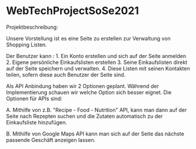 # WebTechProjectSoSe2021

Projektbeschreibung:

Unsere Vorstellung ist es eine Seite zu erstellen zur Verwaltung von Shopping Listen.

Der Benutzer kann :
	1. Ein Konto erstellen und sich auf der Seite anmelden
	2. Eigene persönliche Einkaufslisten erstellen
	3. Seine Einkaufslisten direkt auf der Seite speichern und verwalten.
	4. Diese Listen mit seinen Kontakten teilen, sofern diese auch Benutzer der Seite sind.

Als API Anbindung haben wir 2 Optionen geplant.
Während der Implementierung schauen wir welche Option sich besser eignet.
Die Optionen für APIs sind:

A. Mithilfe von z.B. "Recipe - Food - Nutrition" API,
 kann man dann auf der Seite nach Rezepten suchen und die Zutaten automatisch zu der Einkaufsliste hinzufügen.

B. Mithilfe von Google Maps API kann man sich auf der Seite das nächste passende Geschäft anzeigen lassen. 
